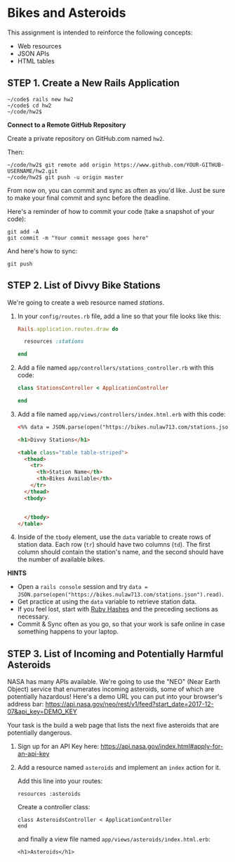 # Bikes and Asteroids

This assignment is intended to reinforce the following concepts:

* Web resources
* JSON APIs
* HTML tables


## STEP 1. Create a New Rails Application

```
~/code$ rails new hw2
~/code$ cd hw2
~/code/hw2$
```


**Connect to a Remote GitHub Repository**

Create a private repository on GitHub.com named `hw2`.

Then:

```
~/code/hw2$ git remote add origin https://www.github.com/YOUR-GITHUB-USERNAME/hw2.git
~/code/hw2$ git push -u origin master
```

From now on, you can commit and sync as often as you'd like.  Just be sure to make
your final commit and sync before the deadline.

Here's a reminder of how to commit your code (take a snapshot of your code):

```
git add -A
git commit -m "Your commit message goes here"
```

And here's how to sync:

```
git push
```



## STEP 2. List of Divvy Bike Stations

We're going to create a web resource named _stations_.

1. In your `config/routes.rb` file, add a line so that your file looks like this:

   ``` ruby
   Rails.application.routes.draw do

     resources :stations

   end
   ```

2. Add a file named `app/controllers/stations_controller.rb` with this code:

   ``` ruby
   class StationsController < ApplicationController

   end
   ```

3. Add a file named `app/views/controllers/index.html.erb` with this code:

   ``` html
   <%% data = JSON.parse(open("https://bikes.nulaw713.com/stations.json").read) %>

   <h1>Divvy Stations</h1>

   <table class="table table-striped">
     <thead>
       <tr>
         <th>Station Name</th>
         <th>Bikes Available</th>
       </tr>
     </thead>
     <tbody>


     </tbody>
   </table>

4. Inside of the `tbody` element, use the `data` variable to create rows of station data. Each row (`tr`) should have two
columns (`td`).  The first column should contain the station's name, and the second
should have the number of available bikes.

**HINTS**

* Open a `rails console` session and try `data = JSON.parse(open("https://bikes.nulaw713.com/stations.json").read)`.  
* Get practice
at using the `data` variable to retrieve station data.  
* If you feel lost, start with [Ruby Hashes](/3-ruby/2-lists/4-hashes) and the preceding sections as necessary.
* Commit & Sync often as you go, so that your work is safe online in case something happens to your laptop.




## STEP 3. List of Incoming and Potentially Harmful Asteroids

NASA has many APIs available.  We're going to use the "NEO" (Near Earth Object) service that
enumerates incoming asteroids, some of which are potentially hazardous!  Here's a demo
URL you can put into your browser's address bar: https://api.nasa.gov/neo/rest/v1/feed?start_date=2017-12-07&api_key=DEMO_KEY

Your task is the build a web page that lists the next five asteroids that are potentially dangerous.

1. Sign up for an API Key here: https://api.nasa.gov/index.html#apply-for-an-api-key

2. Add a resource named `asteroids` and implement an `index` action for it.

   Add this line into your routes:

   ```
   resources :asteroids
   ```

   Create a controller class:

   ```
   class AsteroidsController < ApplicationController
   end
   ```

   and finally a view file named `app/views/asteroids/index.html.erb`:

   ```
   <h1>Asteroids</h1>
   ```
